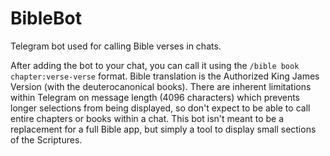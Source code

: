 # BibleBot
Telegram bot used for calling Bible verses in chats.

After adding the bot to your chat, you can call it using the ```/bible book chapter:verse-verse``` format. Bible translation is the Authorized King James Version (with the deuterocanonical books). There are inherent limitations within Telegram on message length (4096 characters) which prevents longer selections from being displayed, so don't expect to be able to call entire chapters or books within a chat. This bot isn't meant to be a replacement for a full Bible app, but simply a tool to display small sections of the Scriptures.
